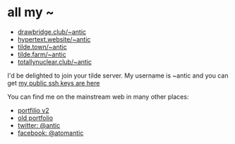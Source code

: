 # all my ~

- [drawbridge.club/~antic](http://drawbridge.club/~antic)
- [hypertext.website/~antic](http://hypertext.website/~antic)
- [tilde.town/~antic](http://tilde.town/~antic)
- [tilde.farm/~antic](http://tilde.town/~antic)
- [totallynuclear.club/~antic](http://totallynuclear.club/~antic)

I'd be delighted to join your tilde server. My username is ~antic and you can get [my public ssh keys are here](https://raw.githubusercontent.com/atomantic/tilde/master/shared/.ssh/authorized_keys)

You can find me on the mainstream web in many other places:

- [portfilio v2](https://atomantic.github.io)
- [old portfolio](http://adameivy.com)
- [twitter: @antic](https://twitter.com/antic)
- [facebook: @atomantic](https://twitter.com/atomantic)